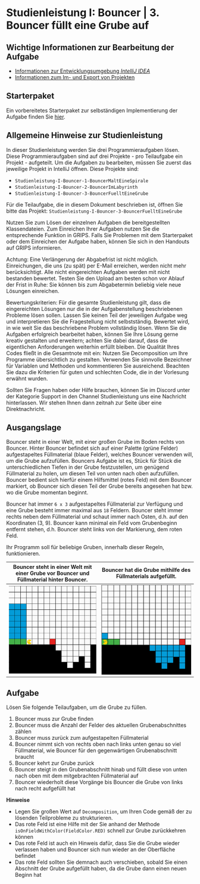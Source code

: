 # Studienleistung I: Bouncer | 3. Bouncer füllt eine Grube auf

## Wichtige Informationen zur Bearbeitung der Aufgabe
- [Informationen zur Entwicklungsumgebung *IntelliJ IDEA*](https://elearning.uni-regensburg.de/mod/book/view.php?id=1480675)
- [Informationen zum Im- und Export von Projekten](https://elearning.uni-regensburg.de/mod/book/view.php?id=1480675&chapterid=51551)

## Starterpaket

Ein vorbereitetes Starterpaket zur selbständigen Implementierung der Aufgabe finden Sie [hier](https://github.com/OOP-Wintersemester-2021/Studienleistung-I-Bouncer-3-BouncerFuelltEineGrube/archive/refs/heads/starter.zip).

## Allgemeine Hinweise zur Studienleistung
In dieser Studienleistung werden Sie drei Programmieraufgaben lösen.
Diese Programmieraufgaben sind auf drei Projekte - pro Teilaufgabe ein Projekt - aufgeteilt.
Um die Aufgaben zu bearbeiten, müssen Sie zuerst das jeweilige Projekt in IntelliJ öffnen.
Diese Projekte sind:
* ```Studienleistung-I-Bouncer-1-BouncerMaltEineSpirale```
* ```Studienleistung-I-Bouncer-2-BouncerImLabyrinth ```
* ```Studienleistung-I-Bouncer-3-BouncerFuelltEineGrube```

Für die Teilaufgabe, die in diesem Dokument beschrieben ist, öffnen Sie bitte das Projekt: ```Studienleistung-I-Bouncer-3-BouncerFuelltEineGrube```

Nutzen Sie zum Lösen der einzelnen Aufgaben die bereitgestellten Klassendateien.
Zum Einreichen Ihrer Aufgaben nutzen Sie die entsprechende Funktion in GRIPS.
Falls Sie Problemen mit dem Starterpaket oder dem Einreichen der Aufgabe haben, können Sie sich in den Handouts auf GRIPS informieren.

Achtung: Eine Verlängerung der Abgabefrist ist nicht möglich.
Einreichungen, die uns (zu spät) per E-Mail erreichen, werden nicht mehr berücksichtigt.
Alle nicht eingereichten Aufgaben werden mit nicht bestanden bewertet.
Testen Sie den Upload am besten schon vor Ablauf der Frist in Ruhe: Sie können bis zum Abgabetermin beliebig viele neue Lösungen einreichen.

Bewertungskriterien: Für die gesamte Studienleistung gilt, dass die eingereichten Lösungen nur die in der Aufgabenstellung beschriebenen Probleme lösen sollen.
Lassen Sie keinen Teil der jeweiligen Aufgabe weg und interpretieren Sie die Fragestellung nicht selbstständig.
Bewertet wird, in wie weit Sie das beschriebene Problem vollständig lösen.
Wenn Sie die Aufgaben erfolgreich bearbeitet haben, können Sie Ihre Lösung gerne kreativ gestalten und erweitern; achten Sie dabei darauf, dass die eigentlichen Anforderungen weiterhin erfüllt bleiben.
Die Qualität Ihres Codes fließt in die Gesamtnote mit ein: Nutzen Sie Decomposition um Ihre Programme übersichtlich zu gestalten.
Verwenden Sie sinnvolle Bezeichner für Variablen und Methoden und kommentieren Sie ausreichend.
Beachten Sie dazu die Kriterien für guten und schlechten Code, die in der Vorlesung erwähnt wurden.

Sollten Sie Fragen haben oder Hilfe brauchen, können Sie im Discord unter der Kategorie Support in den Channel Studienleistung uns eine Nachricht hinterlassen.
Wir stehen Ihnen dann zeitnah zur Seite über eine Direktnachricht.

## Ausgangslage

Bouncer steht in einer Welt, mit einer großen Grube im Boden rechts von Bouncer.
Hinter Bouncer befindet sich auf einer Palette (grüne Felder) aufgestapeltes Füllmaterial (blaue Felder), welches Bouncer verwenden will, um die Grube aufzufüllen.
Bouncers Aufgabe ist es, Stück für Stück die unterschiedlichen Tiefen in der Grube festzustellen, um genügend Füllmaterial zu holen, um diesen Teil von unten nach oben aufzufüllen.
Bouncer bedient sich hierfür einem Hilfsmittel (rotes Feld) mit dem Bouncer markiert, ob Bouncer sich diesen Teil der Grube bereits angesehen hat bzw. wo die Grube momentan beginnt. 

Bouncer hat immer ```6 x 3``` aufgestapeltes Füllmaterial zur Verfügung und eine Grube besteht immer maximal aus ```18``` Feldern.
Bouncer steht immer rechts neben dem Füllmaterial und schaut immer nach Osten, d.h. auf den Koordinaten (3, 9).
Bouncer kann minimal ein Feld vom Grubenbeginn entfernt stehen, d.h. Bouncer steht links von der Markierung, dem roten Feld.

Ihr Programm soll für beliebige Gruben, innerhalb dieser Regeln, funktionieren.

| Bouncer steht in einer Welt mit einer Grube vor Bouncer und Füllmaterial hinter Bouncer. | Bouncer hat die Grube mithilfe des Füllmaterials aufgefüllt. |
|:------:|:------:|
| ![Bouncer steht auf dem ersten Feld der kaputten Straße.](./docs/pit.png) | ![Bouncer steht auf dem letzten Feld der reparierten Straße](./docs/pit_final.png) |

## Aufgabe

Lösen Sie folgende Teilaufgaben, um die Grube zu füllen.

1. Bouncer muss zur Grube finden
2. Bouncer muss die Anzahl der Felder des aktuellen Grubenabschnittes zählen
3. Bouncer muss zurück zum aufgestapelten Füllmaterial
4. Bouncer nimmt sich von rechts oben nach links unten genau so viel Füllmaterial, wie Bouncer für den gegenwärtigen Grubenabschnitt braucht
5. Bouncer kehrt zur Grube zurück
6. Bouncer steigt in den Grubenabschnitt hinab und füllt diese von unten nach oben mit dem mitgebrachten Füllmaterial auf
7. Bouncer wiederholt diese Vorgänge bis Bouncer die Grube von links nach recht aufgefüllt hat 

**Hinweise**
* Legen Sie großen Wert auf ```Decomposition```, um Ihren Code gemäß der zu lösenden Teilprobleme zu strukturieren.
* Das rote Feld ist eine Hilfe mit der Sie anhand der Methode ```isOnFieldWithColor(FieldColor.RED)``` schnell zur Grube zurückkehren können
* Das rote Feld ist auch ein Hinweis dafür, dass Sie die Grube wieder verlassen haben und Bouncer sich nun wieder an der Oberfläche befindet 
* Das rote Feld sollten Sie demnach auch verschieben, sobald Sie einen Abschnitt der Grube aufgefüllt haben, da die Grube dann einen neuen Beginn hat
